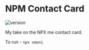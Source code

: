 # NPM Contact Card

![version](https://img.shields.io/npm/v/smoni.svg?style=flat-square)

My take on the NPX me contact card.

To run - `npx smoni`

